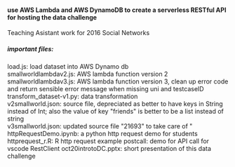 ####  use AWS Lambda and AWS DynamoDB to create a serverless RESTful API for hosting the data challenge 
Teaching Asistant work for 2016 Social Networks

##### important files:
 	
 load.js: load dataset into AWS Dynamo db     
 smallworldlambdav2.js: AWS lambda function version 2  
 smallworldlambdav3.js: AWS lambda function version 3, clean up error code and return sensible error message when missing uni and testcaseID  
 transform_dataset-v1.py: data transformation  
 v2smallworld.json: source file, depreciated as better to have keys in String instead of Int; also the value of key "friends" is better to be a list instead of string  
 v3smallworld.json:  updated source file  \"21693\" to take care of "    
 httpRequestDemo.ipynb: a python http request demo for students  
 httprequest_r.R:	R http request example 
 postcall: demo for API call for vscode RestClient 
 oct20introtoDC.pptx: short presentation of this data challenge 

